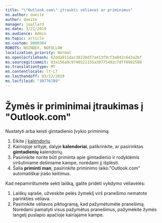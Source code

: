 ```yaml
---
title: "\"Outlook.com\" įtraukti vėliavas ar priminimus"
ms.author: daeite
author: daeite
manager: joallard
ms.date: 3/21/2019
ms.audience: Admin
ms.topic: article
ms.custom: 9000304
ROBOTS: NOINDEX, NOFOLLOW
localization_priority: Normal
ms.openlocfilehash: 62dda911dac38220df7a413f9cf3e042c643a2bf
ms.sourcegitcommit: 03a156a9c9740521155a30775492c7dff0982588
ms.translationtype: MT
ms.contentlocale: lt-LT
ms.lasthandoff: 03/22/2019
ms.locfileid: "30776789"
---
```

# <a name="adding-flags-and-reminders-in-outlookcom"></a>Žymės ir priminimai įtraukimas į "Outlook.com"

Nustatyti arba keisti gimtadienio Įvykio priminimą:

1. Eikite į [kalendorių](https://outlook.live.com/calendar/).
1. Kairiojoje srityje, dalyje **kalendoriai**, patikrinkite, ar pasirinktas **gimtadienių** kalendorių.
1. Pasirinkite norite būti priminta apie gimtadienio ir rodyklėmis viršutiniame dešiniame kampe, norėdami jį išplėsti.
1. Šalia **priminti man**, pasirinkite priminimo laiko."Outlook.com" automatiškai įrašo keitimus.

Kad nepamirštumėte sekti laišką, galite pridėti vykdymo vėliavėlės:

1. Laiškų sąraše, užveskite pelės žymeklį virš pranešimo nematote parinkties vėliava.
1. Pasirinkite vėliavos piktogramą, kad pažymėtumėte pranešimą. Norėdami pamatyti visus pažymėtus pranešimus, pažymėkite žymės langelį puslapio apačioje kairiajame kampe.